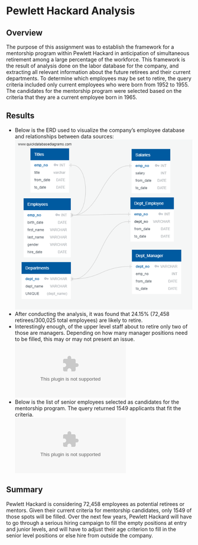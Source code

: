 # Pewlett Hackard Analysis

## Overview
The purpose of this assignment was to establish the framework for a mentorship program within Pewlett Hackard in anticipation of simultaneous retirement among a large percentage of the workforce. This framework is the result of analysis done on the labor database for the company, and extracting all relevant information about the future retirees and their current departments. To determine which employees may be set to retire, the query criteria included only current employees who were born from 1952 to 1955. The candidates for the mentorship program were selected based on the criteria that they are a current employee born in 1965. 
## Results
- Below is the ERD used to visualize the company’s employee database and relationships between data sources:
![ERD File]( EmployeeDB.png) <br/>
- After conducting the analysis, it was found that 24.15% (72,458 retirees/300,025 total employees) are likely to retire.<br/> 
- Interestingly enough, of the upper level staff about to retire only two of those are managers. Depending on how many manager positions need to be filled, this may or may not present an issue. <br/>
![number of positions opening up, by position]( Data/retiring_titles.csv) <br/>
- Below is the list of senior employees selected as candidates for the mentorship program. The query returned 1549 applicants that fit the criteria. <br/>
![mentorship candidates](Data/mentorship_eligibility.csv) <br/>

## Summary 
Pewlett Hackard is considering 72,458 employees as potential retirees or mentors. Given their current criteria for mentorship candidates, only 1549 of those spots will be filled. Over the next few years, Pewlett Hackard will have to go through a serious hiring campaign to fill the empty positions at entry and junior levels, and will have to adjust their age criterion to fill in the senior level positions or else hire from outside the company.

